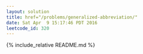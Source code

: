 ```yaml
---
layout: solution
title: href="/problems/generalized-abbreviation/"
date: Sat Apr  9 15:17:46 PDT 2016
leetcode_id: 320
---
```

{% include_relative README.md %}
